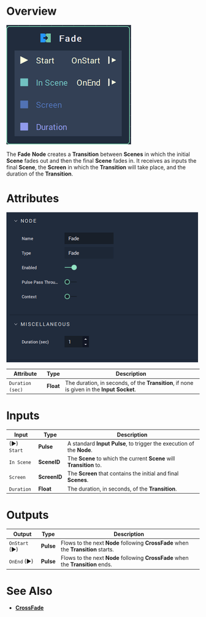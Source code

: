 # Overview

![The Fade Node.](../../.gitbook/assets/node-fade.png)

The **Fade** **Node** creates a **Transition** between **Scenes** in which the initial **Scene** fades out and then the final **Scene** fades in. It receives as inputs the final **Scene**, the **Screen** in which the **Transition** will take place, and the duration of the **Transition**.

# Attributes

![The Fade Node Attributes.](../../.gitbook/assets/node-fade-attri.png)

|Attribute|Type|Description|
|---|---|---|
| `Duration (sec)` | **Float** | The duration, in seconds, of the **Transition**, if none is given in the **Input Socket**. |


# Inputs

|Input|Type|Description|
|---|---|---|
|(►) `Start` | **Pulse** | A standard **Input Pulse**, to trigger the execution of the **Node**. |
| `In Scene` | **SceneID** | The **Scene** to which the current **Scene** will **Transition** to. |
| `Screen` | **ScreenID** | The **Screen** that contains the initial and final **Scenes**. |
| `Duration` | **Float** | The duration, in seconds, of the **Transition**. |

# Outputs

|Output|Type|Description|
|---|---|---|
| `OnStart` (►) | **Pulse** | Flows to the next **Node** following **CrossFade** when the **Transition** starts. |
| `OnEnd` (►) | **Pulse** | Flows to the next **Node** following **CrossFade** when the **Transition** ends.  |


# See Also

* [**CrossFade**](crossfade.md)

